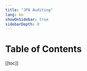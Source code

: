 ```yaml
---
title: "JPA Auditing"
lang: ko
showOnSidebar: true
sidebarDepth: 0
---
```


# Table of Contents
[[toc]]